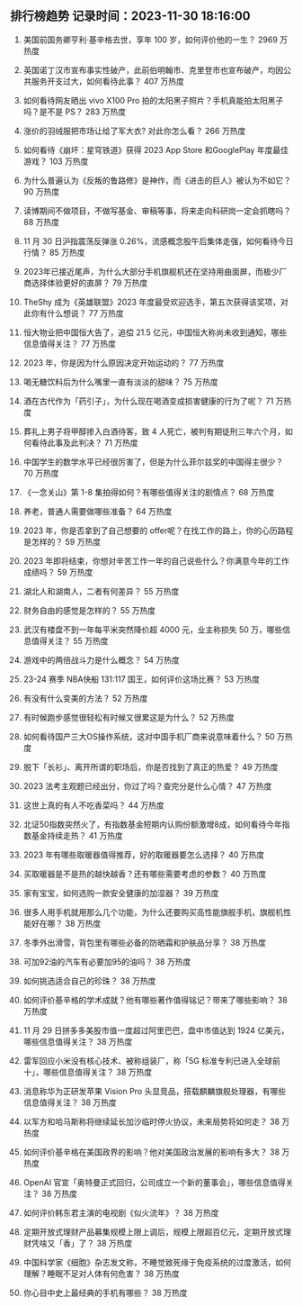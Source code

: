 
## 排行榜趋势 记录时间：2023-11-30 18:16:00
  
  1. 美国前国务卿亨利·基辛格去世，享年 100 岁，如何评价他的一生？ 2969 万热度
    
  2. 英国诺丁汉市宣布事实性破产，此前伯明翰市、克里登市也宣布破产，均因公共服务开支过大，如何看待此事？ 407 万热度
    
  3. 如何看待网友晒出 vivo X100 Pro 拍的太阳黑子照片？手机真能拍太阳黑子吗？是不是 PS？ 283 万热度
    
  4. 涨价的羽绒服把市场让给了军大衣? 对此你怎么看？ 266 万热度
    
  5. 如何看待《崩坏：星穹铁道》获得 2023 App Store 和GooglePlay 年度最佳游戏？ 103 万热度
    
  6. 为什么普遍认为《反叛的鲁路修》是神作，而《进击的巨人》被认为不如它？ 90 万热度
    
  7. 读博期间不做项目，不做写基金、审稿等事，将来走向科研岗一定会抓瞎吗？ 88 万热度
    
  8. 11 月 30 日沪指震荡反弹涨 0.26%，流感概念股午后集体走强，如何看待今日行情？ 85 万热度
    
  9. 2023年已接近尾声，为什么大部分手机旗舰机还在坚持用曲面屏，而极少厂商选择体验更好的直屏？ 79 万热度
    
  10. TheShy 成为《英雄联盟》2023 年度最受欢迎选手，第五次获得该奖项，对此你有什么想说？ 77 万热度
    
  11. 恒大物业把中国恒大告了，追偿 21.5 亿元，中国恒大称尚未收到通知，哪些信息值得关注？ 77 万热度
    
  12. 2023 年，你是因为什么原因决定开始运动的？ 77 万热度
    
  13. 喝无糖饮料后为什么嘴里一直有淡淡的甜味？ 75 万热度
    
  14. 酒在古代作为「药引子」，为什么现在喝酒变成损害健康的行为了呢？ 71 万热度
    
  15. 葬礼上男子将甲醇掺入白酒待客，致 4 人死亡，被判有期徒刑三年六个月，如何看待此事及此判决？ 71 万热度
    
  16. 中国学生的数学水平已经很厉害了，但是为什么菲尔兹奖的中国得主很少？ 70 万热度
    
  17. 《一念关山》第 1-8 集拍得如何？有哪些值得关注的剧情点？ 68 万热度
    
  18. 养老，普通人需要做哪些准备？ 64 万热度
    
  19. 2023 年，你是否拿到了自己想要的 offer呢？在找工作的路上，你的心历路程是怎样的？ 59 万热度
    
  20. 2023 年即将结束，你想对辛苦工作一年的自己说些什么？你满意今年的工作成绩吗？ 59 万热度
    
  21. 湖北人和湖南人，二者有何差异？ 55 万热度
    
  22. 财务自由的感觉是怎样的？ 55 万热度
    
  23. 武汉有楼盘不到一年每平米突然降价超 4000 元，业主称损失 50 万，哪些信息值得关注？ 55 万热度
    
  24. 游戏中的两倍战斗力是什么概念？ 54 万热度
    
  25. 23-24 赛季 NBA快船 131:117 国王，如何评价这场比赛？ 53 万热度
    
  26. 有没有什么变美的方法？ 52 万热度
    
  27. 有时候跑步感觉很轻松有时候又很累这是为什么？ 52 万热度
    
  28. 如何看待国产三大OS操作系统，这对中国手机厂商来说意味着什么？ 50 万热度
    
  29. 脱下「长衫」、离开所谓的职场后，你是否找到了真正的热爱？ 49 万热度
    
  30. 2023 法考主观题已经出分，你过了吗？查完分是什么心情？ 47 万热度
    
  31. 这世上真的有人不吃香菜吗？ 44 万热度
    
  32. 北证50指数突然火了，有指数基金短期内认购份额激增8成，如何看待今年指数基金持续走热？ 41 万热度
    
  33. 2023 年有哪些取暖器值得推荐，好的取暖器要怎么选择？ 40 万热度
    
  34. 买取暖器是不是热的越快越香？还有哪些需要考虑的参数？ 40 万热度
    
  35. 家有宝宝，如何选购一款安全健康的加湿器？ 39 万热度
    
  36. 很多人用手机就用那么几个功能，为什么还要购买高性能旗舰手机，旗舰机性能好在哪？ 38 万热度
    
  37. 冬季外出滑雪，背包里有哪些必备的防晒霜和护肤品分享？ 38 万热度
    
  38. 可加92油的汽车有必要加95的油吗？ 38 万热度
    
  39. 如何挑选适合自己的珍珠？ 38 万热度
    
  40. 如何评价基辛格的学术成就？他有哪些著作值得铭记？带来了哪些影响？ 38 万热度
    
  41. 11 月 29 日拼多多美股市值一度超过阿里巴巴，盘中市值达到 1924 亿美元，哪些信息值得关注？ 38 万热度
    
  42. 雷军回应小米没有核心技术、被称组装厂，称「5G 标准专利已进入全球前十」，哪些信息值得关注？ 38 万热度
    
  43. 消息称华为正研发苹果 Vision Pro 头显竞品，搭载麒麟旗舰处理器，有哪些信息值得关注？ 38 万热度
    
  44. 以军方和哈马斯称将继续延长加沙临时停火协议，未来局势将如何走？ 38 万热度
    
  45. 如何评价基辛格在美国政界的影响？他对美国政治发展的影响有多大？ 38 万热度
    
  46. OpenAI 官宣「奥特曼正式回归，公司成立一个新的董事会」，哪些信息值得关注？ 38 万热度
    
  47. 如何评价韩东君主演的电视剧《似火流年》？ 38 万热度
    
  48. 定期开放式理财产品募集规模上限上调后，规模上限超百亿元，定期开放式理财凭啥又「香」了？ 38 万热度
    
  49. 中国科学家《细胞》杂志发文称，不睡觉致死缘于免疫系统的过度激活，如何理解？睡眠不足对人体有何危害？ 38 万热度
    
  50. 你心目中史上最经典的手机有哪些？ 38 万热度
    